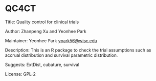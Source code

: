 # QC4CT

Title: Quality control for clinical trials 

Author: Zhanpeng Xu and Yeonhee Park

Maintainer: Yeonhee Park <ypark56@wisc.edu>

Description: This is an R package to check the trial assumptions such as accrual distribution and survival parametric distribution. 

Suggests: ExtDist, cubature, survival

License: GPL-2
